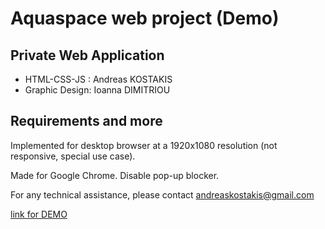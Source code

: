 # Aquaspace web project (Demo)
## Private Web Application

* HTML-CSS-JS : Andreas KOSTAKIS 
* Graphic Design: Ioanna DIMITRIOU

## Requirements and more

Implemented for desktop browser at a 1920x1080 resolution (not responsive, special use case).

Made for Google Chrome. 
Disable pop-up blocker.

For any technical assistance, please contact andreaskostakis@gmail.com

[link for DEMO](https://andreastkdf.github.io/aquaspace/)
